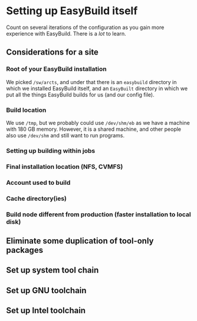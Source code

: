 # Setting up EasyBuild itself

Count on several iterations of the configuration as you gain more
experience with EasyBuild.  There is a _lot_ to learn.

## Considerations for a site

### Root of your EasyBuild installation

We picked `/sw/arcts`, and under that there is an `easybuild` directory
in which we installed EasyBuild itself, and an `EasyBuilt` directory
in which we put all the things EasyBuild builds for us (and our config
file).

### Build location

We use `/tmp`, but we probably could use `/dev/shm/eb` as we have a
machine with 180 GB memory.  However, it is a shared machine, and
other people also use `/dev/shm` and still want to run programs.

### Setting up building within jobs

### Final installation location (NFS, CVMFS)

### Account used to build

### Cache directory(ies)

### Build node different from production (faster installation to local disk)

## Eliminate some duplication of tool-only packages

## Set up system tool chain

## Set up GNU toolchain

## Set up Intel toolchain
